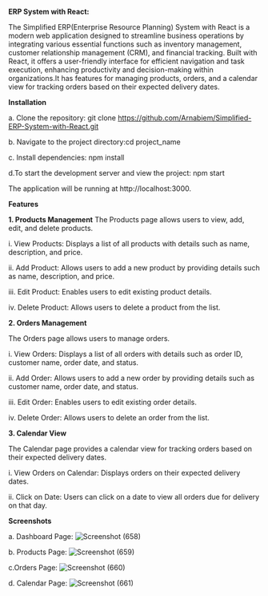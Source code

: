 **ERP System with React:**

The Simplified ERP(Enterprise Resource Planning) System with React is a modern web application designed to streamline business operations by integrating various essential functions such as inventory management, customer relationship management (CRM), and financial tracking. Built with React, it offers a user-friendly interface for efficient navigation and task execution, enhancing productivity and decision-making within organizations.It has features for managing products, orders, and a calendar view for tracking orders based on their expected delivery dates.


**Installation**

a. Clone the repository: git clone https://github.com/Arnabiem/Simplified-ERP-System-with-React.git

b. Navigate to the project directory:cd project_name

c. Install dependencies: npm install

d.To start the development server and view the project: npm start

  The application will be running at http://localhost:3000.


**Features**

**1. Products Management**
The Products page allows users to view, add, edit, and delete products.

i. View Products: Displays a list of all products with details such as name, description, and price.

ii. Add Product: Allows users to add a new product by providing details such as name, description, and price.

iii. Edit Product: Enables users to edit existing product details.

iv. Delete Product: Allows users to delete a product from the list.

**2. Orders Management**

The Orders page allows users to manage orders.

i. View Orders: Displays a list of all orders with details such as order ID, customer name, order date, and status.

ii. Add Order: Allows users to add a new order by providing details such as customer name, order date, and status.

iii. Edit Order: Enables users to edit existing order details.

iv. Delete Order: Allows users to delete an order from the list.

**3. Calendar View**

The Calendar page provides a calendar view for tracking orders based on their expected delivery dates.

i. View Orders on Calendar: Displays orders on their expected delivery dates.

ii. Click on Date: Users can click on a date to view all orders due for delivery on that day.


**Screenshots**

a. Dashboard Page:
![Screenshot (658)](https://github.com/Arnabiem/Simplified-ERP-System-with-React/assets/82289240/efc91338-a0b8-4412-b541-35085d0a8a5c)


b. Products Page:
![Screenshot (659)](https://github.com/Arnabiem/Simplified-ERP-System-with-React/assets/82289240/61daf9db-c16f-4d4c-aecc-bbaab9c0a736)


c.Orders Page:
![Screenshot (660)](https://github.com/Arnabiem/Simplified-ERP-System-with-React/assets/82289240/837fa3fa-324d-44d7-916e-5d4328748ed5)


d. Calendar Page:
![Screenshot (661)](https://github.com/Arnabiem/Simplified-ERP-System-with-React/assets/82289240/17b378d4-3555-44b3-b532-704fd931288d)




